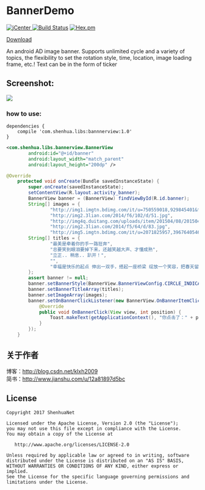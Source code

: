 # BannerDemo
[ ![jCenter](https://img.shields.io/badge/version-1.0.0-yellowgreen.svg) ](https://dl.bintray.com/shenhuanetos/maven/com/shenhua/libs/bannerview/1.0/)
[![Build Status](https://img.shields.io/travis/rust-lang/rust/master.svg)](https://bintray.com/shenhuanetos/maven/bannnerView)
[![Hex.pm](https://img.shields.io/hexpm/l/plug.svg)](https://www.apache.org/licenses/LICENSE-2.0.html)

[Download](https://github.com/shenhuanet/AndroidOpen/raw/master/--Downloads/BannerDemo.zip)

An android AD image banner. Supports unlimited cycle and a variety of topics, the flexibility to set the rotation style, time, location, image loading frame, etc.!
Text can be in the form of ticker
## Screenshot:
![](https://github.com/shenhuanet/AndroidOpen/blob/master/banner/banner.gif)

### how to use:
```
dependencies {
    compile 'com.shenhua.libs:bannnerview:1.0'
}
```

``` xml
<com.shenhua.libs.bannerview.BannerView
        android:id="@+id/banner"
        android:layout_width="match_parent"
        android:layout_height="200dp" />
```

``` java
@Override
    protected void onCreate(Bundle savedInstanceState) {
        super.onCreate(savedInstanceState);
        setContentView(R.layout.activity_banner);
        BannerView banner = (BannerView) findViewById(R.id.banner);
        String[] images = {
                "http://img1.imgtn.bdimg.com/it/u=750559018,929845401&fm=206&gp=0.jpg",
                "http://img2.3lian.com/2014/f6/102/d/51.jpg",
                "http://img4q.duitang.com/uploads/item/201504/08/20150408H0245_HTGh3.thumb.700_0.jpeg",
                "http://img2.3lian.com/2014/f5/64/d/83.jpg",
                "http://img5.imgtn.bdimg.com/it/u=2071825957,3967640546&fm=21&gp=0.jpg"};
        String[] titles = {
                "最美是牵着你的手一路狂奔",
                "总要笑到眼泪要掉下来，还越笑越大声、才懂成熟",
                "立正.. 稍息.. 趴开！",
                "",
                "幸福是快乐的起点 伸出一双手，搭起一座桥梁 绽放一个笑容，把春天留在身边..."
        };
        assert banner != null;
        banner.setBannerStyle(BannerView.BannerViewConfig.CIRCLE_INDICATOR_TITLE_HORIZONTAL);
        banner.setBannerTitleArray(titles);
        banner.setImageArray(images);
        banner.setOnBannerClickListener(new BannerView.OnBannerItemClickListener() {
            @Override
            public void OnBannerClick(View view, int position) {
                Toast.makeText(getApplicationContext(), "你点击了：" + position, Toast.LENGTH_LONG).show();
            }
        });
    }
```

## 关于作者
博客：http://blog.csdn.net/klxh2009<br>
简书：http://www.jianshu.com/u/12a81897d5bc

## License

    Copyright 2017 ShenhuaNet

    Licensed under the Apache License, Version 2.0 (the "License");
    you may not use this file except in compliance with the License.
    You may obtain a copy of the License at

       http://www.apache.org/licenses/LICENSE-2.0

    Unless required by applicable law or agreed to in writing, software
    distributed under the License is distributed on an "AS IS" BASIS,
    WITHOUT WARRANTIES OR CONDITIONS OF ANY KIND, either express or implied.
    See the License for the specific language governing permissions and
    limitations under the License.